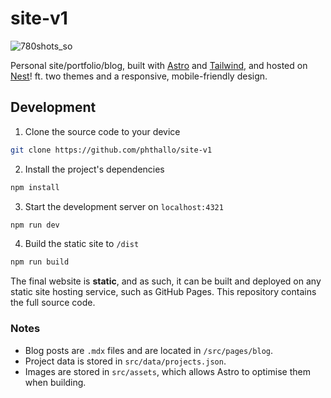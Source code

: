 # site-v1
![780shots_so](https://github.com/user-attachments/assets/62a3a78b-6546-40f8-90d5-be125bf547b9)

Personal site/portfolio/blog, built with [Astro](https://astro.build/) and [Tailwind](https://tailwindcss.com/), and hosted on [Nest](https://hackclub.app/)! ft. two themes and a responsive, mobile-friendly design.


## Development

1. Clone the source code to your device
```sh
git clone https://github.com/phthallo/site-v1
```

2. Install the project's dependencies
```sh
npm install
```

3. Start the development server on `localhost:4321`
```sh
npm run dev
```

4. Build the static site to `/dist`
```sh
npm run build
```

The final website is **static**, and as such, it can be built and deployed on any static site hosting service, such as GitHub Pages. This repository contains the full source code.

### Notes
- Blog posts are `.mdx` files and are located in `/src/pages/blog`.
- Project data is stored in `src/data/projects.json`.
- Images are stored in `src/assets`, which allows Astro to optimise them when building.
